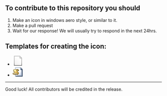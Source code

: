 ## To contribute to this repository you should 
1. Make an icon in windows aero style, or similar to it.
2. Make a pull request
3. Wait for our response! We will usually try to respond in the next 24hrs.
## Templates for creating the icon:
  - ![file_template](/icons/file.png) 
- ![file_color](/icons/javascript.png)
 
 ---------------------
 Good luck! All contributors will be credited in the release.

